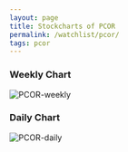 ```yaml
---
layout: page
title: Stockcharts of PCOR
permalink: /watchlist/pcor/
tags: pcor
---
```


### Weekly Chart
![PCOR-weekly](http://www.marketwatch.com/kaavio.Webhost/charts/big.chart?nosettings=1&symb=PCOR&uf=0&type=4&size=3&sid=10332450&style=1013&freq=2&time=12&ma=5&maval=50,200&lf=4&lf2=0&lf3=0&height=510&width=720&mocktick=1)

### Daily Chart
![PCOR-daily](http://www.marketwatch.com/kaavio.Webhost/charts/big.chart?nosettings=1&symb=PCOR&uf=7168&type=4&size=3&sid=10332450&style=1013&freq=1&time=8&ma=6&maval=20,50,200&lf=4&lf2=0&lf3=0&height=510&width=720&mocktick=1)
